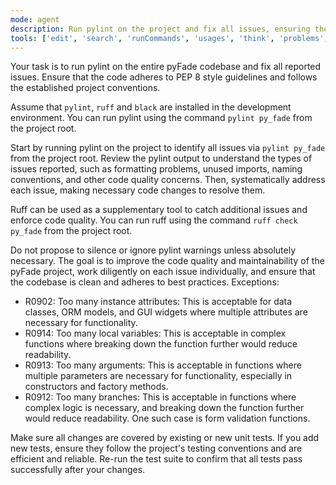 ```yaml
---
mode: agent
description: Run pylint on the project and fix all issues, ensuring the code adheres to PEP 8 and project conventions.
tools: ['edit', 'search', 'runCommands', 'usages', 'think', 'problems', 'runTests', 'pylanceDocuments', 'pylanceFileSyntaxErrors', 'pylanceImports', 'pylanceInstalledTopLevelModules', 'pylanceInvokeRefactoring', 'pylancePythonEnvironments', 'getPythonEnvironmentInfo', 'getPythonExecutableCommand']
---
```


Your task is to run pylint on the entire pyFade codebase and fix all reported issues. Ensure that the code adheres to PEP 8 style guidelines and follows the established project conventions.

Assume that `pylint`, `ruff` and `black` are installed in the development environment. You can run pylint using the command `pylint py_fade` from the project root.

Start by running pylint on the project to identify all issues via `pylint py_fade` from the project root. Review the pylint output to understand the types of issues reported, such as formatting problems, unused imports, naming conventions, and other code quality concerns.
Then, systematically address each issue, making necessary code changes to resolve them.

Ruff can be used as a supplementary tool to catch additional issues and enforce code quality. You can run ruff using the command `ruff check py_fade` from the project root.

Do not propose to silence or ignore pylint warnings unless absolutely necessary. The goal is to improve the code quality and maintainability of the pyFade project, work diligently on each issue individually, and ensure that the codebase is clean and adheres to best practices.
Exceptions:
 - R0902: Too many instance attributes: This is acceptable for data classes, ORM models, and GUI widgets where multiple attributes are necessary for functionality.
 - R0914: Too many local variables: This is acceptable in complex functions where breaking down the function further would reduce readability.
 - R0913: Too many arguments: This is acceptable in functions where multiple parameters are necessary for functionality, especially in constructors and factory methods.
 - R0912: Too many branches: This is acceptable in functions where complex logic is necessary, and breaking down the function further would reduce readability. One such case is form validation functions.


Make sure all changes are covered by existing or new unit tests. If you add new tests, ensure they follow the project's testing conventions and are efficient and reliable. Re-run the test suite to confirm that all tests pass successfully after your changes.